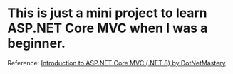 # This is just a mini project to learn ASP.NET Core MVC when I was a beginner.

Reference: [Introduction to ASP.NET Core MVC (.NET 8) by DotNetMastery](https://www.youtube.com/watch?v=AopeJjkcRvU&t=8s)
